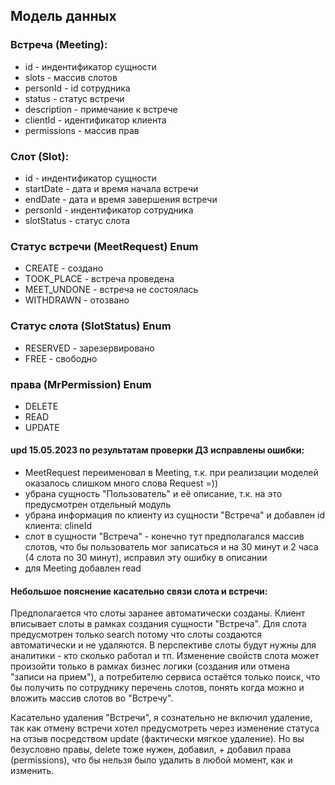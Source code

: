## Модель данных

### Встреча (Meeting):
- id - индентификатор сущности
- slots - массив слотов
- personId - id сотрудника
- status - статус встречи
- description - примечание к встрече
- clientId - идентификатор клиента
- permissions - массив прав

### Слот (Slot):
- id - индентификатор сущности
- startDate - дата и время начала встречи
- endDate - дата и время завершения встречи
- personId - индентификатор сотрудника
- slotStatus - статус слота

### Статус встречи (MeetRequest) Enum
- CREATE - создано
- TOOK_PLACE - встреча проведена
- MEET_UNDONE - встреча не состоялась
- WITHDRAWN - отозвано

### Статус слота (SlotStatus) Enum
- RESERVED - зарезервировано
- FREE - свободно

### права (MrPermission) Enum
- DELETE
- READ
- UPDATE


#### upd 15.05.2023 по результатам проверки ДЗ исправлены ошибки:
- MeetRequest переименовал в Meeting, т.к. при реализации моделей оказалось слишком много слова Request =))
- убрана сущность "Пользователь" и её описание, т.к. на это предусмотрен отдельный модуль
- убрана информация по клиенту из сущности "Встреча" и добавлен id клиента: clineId
- слот в сущности "Встреча" - конечно тут предполагался массив слотов, что бы пользователь мог записаться и на 30 минут и 2 часа (4 слота по 30 минут), исправил эту ошибку в описании
- для Meeting добавлен read

#### Небольшое пояснение касательно связи слота и встречи: 
Предполагается что слоты заранее автоматически созданы. 
Клиент вписывает слоты в рамках создания сущности "Встреча". 
Для слота предусмотрен только search потому что слоты создаются автоматически и не удаляются. В перспективе слоты будут нужны для аналитики - кто сколько работал и тп. 
Изменение свойств слота может произойти только в рамках бизнес логики (создания или отмена "записи на прием"), а потребителю сервиса остаётся только поиск, что бы получить по сотруднику перечень слотов, понять когда можно и вложить массив слотов во "Встречу". 

Касательно удаления "Встречи", я сознательно не включил удаление, так как отмену встречи хотел предусмотреть через изменение статуса на отзыв посредством update (фактически мягкое удаление).
Но вы безусловно правы, delete тоже нужен, добавил, + добавил права (permissions), что бы нельзя было удалить в любой момент, как и изменить.